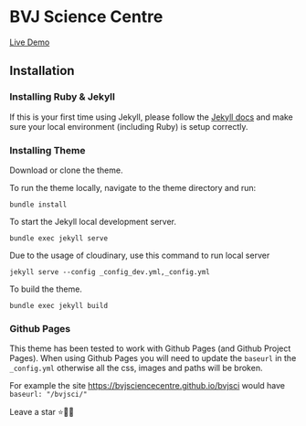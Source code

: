 # BVJ Science Centre

[Live Demo](https://github.com/udaycruise2903/bvjsc-website) 

## Installation

### Installing Ruby & Jekyll

If this is your first time using Jekyll, please follow the [Jekyll docs](https://jekyllrb.com/docs/installation/) and make sure your local environment (including Ruby) is setup correctly.

### Installing Theme

Download or clone the theme.

To run the theme locally, navigate to the theme directory and run:

```
bundle install
```

To start the Jekyll local development server.

```
bundle exec jekyll serve
```

Due to the usage of cloudinary, use this command to run local server

```
jekyll serve --config _config_dev.yml,_config.yml
```

To build the theme.

```
bundle exec jekyll build
```

### Github Pages

This theme has been tested to work with Github Pages (and Github Project Pages). When using Github Pages you will need to update the `baseurl` in the `_config.yml` otherwise all the css, images and paths will be broken.

For example the site https://bvjsciencecentre.github.io/bvjsci would have `baseurl: "/bvjsci/"`

Leave a star ⭐🙏🏻


